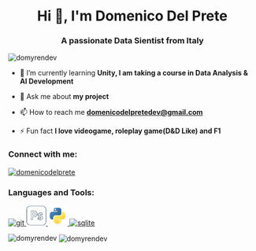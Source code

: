 <h1 align="center">Hi 👋, I'm Domenico Del Prete</h1>
<h3 align="center">A passionate Data Sientist from Italy</h3>

<p align="left"> <img src="https://komarev.com/ghpvc/?username=domyrendev&label=Profile%20views&color=0e75b6&style=flat" alt="domyrendev" /> </p>

- 🌱 I’m currently learning **Unity, I am taking a course in Data Analysis & AI Development**

- 💬 Ask me about **my project**

- 📫 How to reach me **domenicodelpretedev@gmail.com**

- ⚡ Fun fact **I love videogame, roleplay game(D&D Like) and F1**

<h3 align="left">Connect with me:</h3>
<p align="left">
<a href="https://linkedin.com/in/domenicodelprete" target="blank"><img align="center" src="https://raw.githubusercontent.com/rahuldkjain/github-profile-readme-generator/master/src/images/icons/Social/linked-in-alt.svg" alt="domenicodelprete" height="30" width="40" /></a>
</p>

<h3 align="left">Languages and Tools:</h3>
<p align="left"> <a href="https://git-scm.com/" target="_blank" rel="noreferrer"> <img src="https://www.vectorlogo.zone/logos/git-scm/git-scm-icon.svg" alt="git" width="40" height="40"/> </a> <a href="https://www.photoshop.com/en" target="_blank" rel="noreferrer"> <img src="https://raw.githubusercontent.com/devicons/devicon/master/icons/photoshop/photoshop-line.svg" alt="photoshop" width="40" height="40"/> </a> <a href="https://www.python.org" target="_blank" rel="noreferrer"> <img src="https://raw.githubusercontent.com/devicons/devicon/master/icons/python/python-original.svg" alt="python" width="40" height="40"/> </a> <a href="https://www.sqlite.org/" target="_blank" rel="noreferrer"> <img src="https://www.vectorlogo.zone/logos/sqlite/sqlite-icon.svg" alt="sqlite" width="40" height="40"/> </a> </p>

<p><img align="left" src="https://github-readme-stats.vercel.app/api/top-langs?username=domyrendev&show_icons=true&locale=en&layout=compact" alt="domyrendev" /></p>

<p>&nbsp;<img align="center" src="https://github-readme-stats.vercel.app/api?username=domyrendev&show_icons=true&locale=en" alt="domyrendev" /></p>


